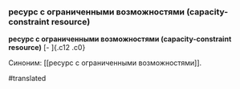 ### ресурс с ограниченными возможностями (capacity-constraint resource)

**ресурс с ограниченными возможностями (capacity-constraint resource)** [- ]{.c12 .c0}

Синоним: [[ресурс с ограниченными возможностями]].

#translated
